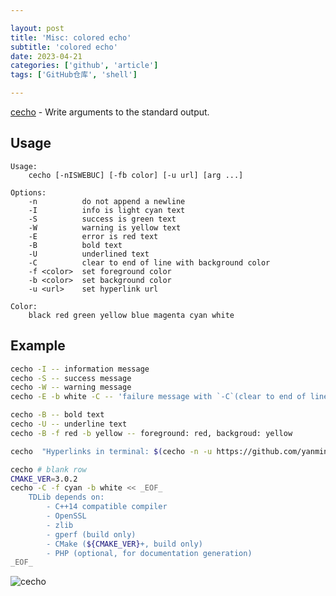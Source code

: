 ```yaml
---

layout: post
title: 'Misc: colored echo'
subtitle: 'colored echo'
date: 2023-04-21
categories: ['github', 'article']
tags: ['GitHub仓库', 'shell']

---
```


[cecho](https://github.com/yanminhui/misc/blob/master/shell/cecho.sh) - Write arguments to the standard output.

## Usage

```console
Usage:
    cecho [-nISWEBUC] [-fb color] [-u url] [arg ...]

Options:
    -n	        do not append a newline
    -I          info is light cyan text
    -S          success is green text
    -W          warning is yellow text
    -E          error is red text
    -B          bold text
    -U          underlined text
    -C          clear to end of line with background color
    -f <color>  set foreground color
    -b <color>  set background color
    -u <url>    set hyperlink url

Color:
    black red green yellow blue magenta cyan white
```

## Example

```bash
cecho -I -- information message
cecho -S -- success message
cecho -W -- warning message
cecho -E -b white -C -- 'failure message with `-C`(clear to end of line with background color)'

cecho -B -- bold text
cecho -U -- underline text
cecho -B -f red -b yellow -- foreground: red, backgroud: yellow

cecho  "Hyperlinks in terminal: $(cecho -n -u https://github.com/yanminhui bryan)"

cecho # blank row
CMAKE_VER=3.0.2
cecho -C -f cyan -b white << _EOF_
    TDLib depends on:
        - C++14 compatible compiler
        - OpenSSL
        - zlib
        - gperf (build only)
        - CMake (${CMAKE_VER}+, build only)
        - PHP (optional, for documentation generation)
_EOF_
```

![cecho](https://raw.github.com/yanminhui/yanminhui.github.io/master/assets/img/cecho.png)
